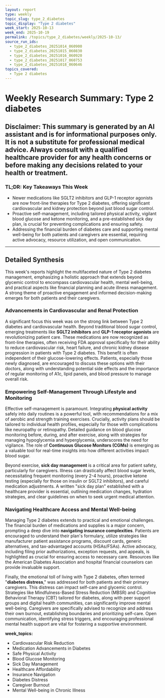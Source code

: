 ```yaml
---
layout: report
type: weekly
topic_slug: type_2_diabetes
topic_display: "Type 2 diabetes"
week_start: 2025-10-13
week_end: 2025-10-19
permalink: /topics/type_2_diabetes/weekly/2025-10-13/
source_run_ids:
  - type_2_diabetes_20251014_060900
  - type_2_diabetes_20251015_060830
  - type_2_diabetes_20251016_060920
  - type_2_diabetes_20251017_060753
  - type_2_diabetes_20251018_060646
topics_covered:
  - Type 2 diabetes
---
```


# Weekly Research Summary: Type 2 diabetes
**Disclaimer:** This summary is generated by an AI assistant and is for informational purposes only. It is not a substitute for professional medical advice. Always consult with a qualified healthcare provider for any health concerns or before making any decisions related to your health or treatment.
---
### **TL;DR: Key Takeaways This Week**
- Newer medications like SGLT2 inhibitors and GLP-1 receptor agonists are now front-line therapies for Type 2 diabetes, offering significant cardiovascular and kidney protection beyond just blood sugar control.
- Proactive self-management, including tailored physical activity, vigilant blood glucose and ketone monitoring, and a pre-established sick day plan, is crucial for preventing complications and ensuring safety.
- Addressing the financial burden of diabetes care and supporting mental well-being for both patients and caregivers are essential, requiring active advocacy, resource utilization, and open communication.
---
## Detailed Synthesis

This week's reports highlight the multifaceted nature of Type 2 diabetes management, emphasizing a holistic approach that extends beyond glycemic control to encompass cardiovascular health, mental well-being, and practical aspects like financial planning and acute illness management. A strong theme of proactive engagement and informed decision-making emerges for both patients and their caregivers.

### Advancements in Cardiovascular and Renal Protection

A significant focus this week was on the strong link between Type 2 diabetes and cardiovascular health. Beyond traditional blood sugar control, emerging treatments like **SGLT2 inhibitors** and **GLP-1 receptor agonists** are revolutionizing patient care. These medications are now recognized as front-line therapies, often receiving FDA approval specifically for their ability to reduce cardiovascular risk, heart failure, and chronic kidney disease progression in patients with Type 2 diabetes. This benefit is often independent of their glucose-lowering effects. Patients, especially those newly diagnosed, are encouraged to discuss these options with their doctors, along with understanding potential side effects and the importance of regular monitoring of A1c, lipid panels, and blood pressure to manage overall risk.

### Empowering Self-Management Through Lifestyle and Monitoring

Effective self-management is paramount. Integrating **physical activity** safely into daily routines is a powerful tool, with recommendations for a mix of aerobic and strength training exercises. Crucially, activity plans should be tailored to individual health profiles, especially for those with complications like neuropathy or retinopathy. Detailed guidance on blood glucose monitoring before, during, and after exercise, along with strategies for managing hypoglycemia and hyperglycemia, underscores the need for vigilance. The role of **Continuous Glucose Monitors (CGMs)** is emerging as a valuable tool for real-time insights into how different activities impact blood sugar.

Beyond exercise, **sick day management** is a critical area for patient safety, particularly for caregivers. Illness can drastically affect blood sugar levels, necessitating frequent monitoring (every 2-4 hours), proactive ketone testing (especially for those on insulin or SGLT2 inhibitors), and careful medication adjustments. A written "sick day plan" established with a healthcare provider is essential, outlining medication changes, hydration strategies, and clear guidelines on when to seek urgent medical attention.

### Navigating Healthcare Access and Mental Well-being

Managing Type 2 diabetes extends to practical and emotional challenges. The financial burden of medications and supplies is a major concern, prompting a deep dive into **navigating insurance complexities**. Patients are encouraged to understand their plan's formulary, utilize strategies like manufacturer patient assistance programs, discount cards, generic alternatives, and tax-advantaged accounts (HSAs/FSAs). Active advocacy, including filing prior authorizations, exception requests, and appeals, is highlighted as crucial for ensuring access to necessary care. Resources like the American Diabetes Association and hospital financial counselors can provide invaluable support.

Finally, the emotional toll of living with Type 2 diabetes, often termed "**diabetes distress**," was addressed for both patients and their primary caregivers. This distress can impact self-care and glycemic control. Strategies like Mindfulness-Based Stress Reduction (MBSR) and Cognitive Behavioral Therapy (CBT) tailored for diabetes, along with peer support groups and digital health communities, can significantly improve mental well-being. Caregivers are specifically advised to recognize and address their own burnout, establishing boundaries and prioritizing self-care. Open communication, identifying stress triggers, and encouraging professional mental health support are vital for fostering a supportive environment.

**week_topics:**
- Cardiovascular Risk Reduction
- Medication Advancements in Diabetes
- Safe Physical Activity
- Blood Glucose Monitoring
- Sick Day Management
- Healthcare Affordability
- Insurance Navigation
- Diabetes Distress
- Caregiver Burnout
- Mental Well-being in Chronic Illness

